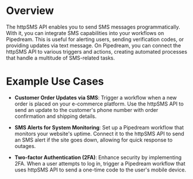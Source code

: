 # Overview

The httpSMS API enables you to send SMS messages programmatically. With it, you can integrate SMS capabilities into your workflows on Pipedream. This is useful for alerting users, sending verification codes, or providing updates via text message. On Pipedream, you can connect the httpSMS API to various triggers and actions, creating automated processes that handle a multitude of SMS-related tasks.

# Example Use Cases

- **Customer Order Updates via SMS**: Trigger a workflow when a new order is placed on your e-commerce platform. Use the httpSMS API to send an update to the customer's phone number with order confirmation and shipping details.

- **SMS Alerts for System Monitoring**: Set up a Pipedream workflow that monitors your website's uptime. Connect it to the httpSMS API to send an SMS alert if the site goes down, allowing for quick response to outages.

- **Two-factor Authentication (2FA)**: Enhance security by implementing 2FA. When a user attempts to log in, trigger a Pipedream workflow that uses httpSMS API to send a one-time code to the user's mobile device.
